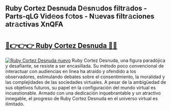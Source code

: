 ## Ruby Cortez Desnuda D𝚎sn𝚞dos filtr𝚊dos - Parts-qLG Vid𝚎os f𝚘tos - N𝚞evas filtr𝚊ciones atr𝚊ctivas XnQFA

# <h2><a href="http://mbdwwmw.tromn.icu/?c=Ruby+Cortez+Desnuda">🔗👉👉👉 Ruby Cortez Desnuda 🔗🔗</a></h2>

[![Ruby Cortez Desnuda nuevo](https://i.imgur.com/pEAQMta.gif)](http://mbdwwmw.tromn.icu/?c=Ruby+Cortez+Desnuda)
Ruby Cortez Desnuda, una figura paradójica y desafiante, se resiste a ser encasillada. Su método poco convencional de interactuar con audiencias en línea ha atraído y ofendido a los observadores, estimulando debates sobre el consentimiento, la moralidad y las complejidades de las sociedades virtuales. A pesar de la ambigüedad de sus objetivos futuros, su papel en la configuración del mundo virtual es incuestionable. Armado con una dedicación inquebrantable y un atractivo innegable, el progreso de Ruby Cortez Desnuda en el universo virtual es ilimitado.
